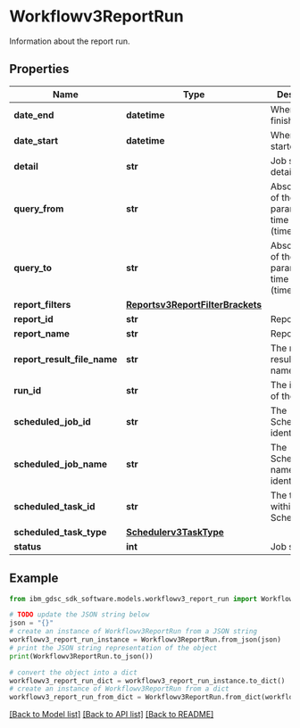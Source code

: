 # Workflowv3ReportRun

Information about the report run.

## Properties

Name | Type | Description | Notes
------------ | ------------- | ------------- | -------------
**date_end** | **datetime** | When the job finished. | [optional] 
**date_start** | **datetime** | When the job started. | [optional] 
**detail** | **str** | Job status detail. | [optional] 
**query_from** | **str** | Absolute value of the runtime parameter for time period (time from). | [optional] 
**query_to** | **str** | Absolute value of the runtime parameter for time period (time to). | [optional] 
**report_filters** | [**Reportsv3ReportFilterBrackets**](Reportsv3ReportFilterBrackets.md) |  | [optional] 
**report_id** | **str** | Report ID. | [optional] 
**report_name** | **str** | Report name. | [optional] 
**report_result_file_name** | **str** | The report result file name. | [optional] 
**run_id** | **str** | The identifier of the run. | [optional] 
**scheduled_job_id** | **str** | The ScheduledJob identifier. | [optional] 
**scheduled_job_name** | **str** | The ScheduledJob name identifier. | [optional] 
**scheduled_task_id** | **str** | The task within the ScheduledJob. | [optional] 
**scheduled_task_type** | [**Schedulerv3TaskType**](Schedulerv3TaskType.md) |  | [optional] 
**status** | **int** | Job status. | [optional] 

## Example

```python
from ibm_gdsc_sdk_software.models.workflowv3_report_run import Workflowv3ReportRun

# TODO update the JSON string below
json = "{}"
# create an instance of Workflowv3ReportRun from a JSON string
workflowv3_report_run_instance = Workflowv3ReportRun.from_json(json)
# print the JSON string representation of the object
print(Workflowv3ReportRun.to_json())

# convert the object into a dict
workflowv3_report_run_dict = workflowv3_report_run_instance.to_dict()
# create an instance of Workflowv3ReportRun from a dict
workflowv3_report_run_from_dict = Workflowv3ReportRun.from_dict(workflowv3_report_run_dict)
```
[[Back to Model list]](../README.md#documentation-for-models) [[Back to API list]](../README.md#documentation-for-api-endpoints) [[Back to README]](../README.md)


